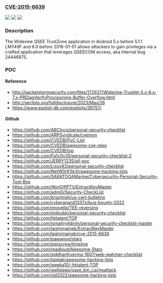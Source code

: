 ### [CVE-2015-6639](https://cve.mitre.org/cgi-bin/cvename.cgi?name=CVE-2015-6639)
![](https://img.shields.io/static/v1?label=Product&message=n%2Fa&color=blue)
![](https://img.shields.io/static/v1?label=Version&message=n%2Fa&color=blue)
![](https://img.shields.io/static/v1?label=Vulnerability&message=n%2Fa&color=brighgreen)

### Description

The Widevine QSEE TrustZone application in Android 5.x before 5.1.1 LMY49F and 6.0 before 2016-01-01 allows attackers to gain privileges via a crafted application that leverages QSEECOM access, aka internal bug 24446875.

### POC

#### Reference
- http://packetstormsecurity.com/files/172637/Widevine-Trustlet-5.x-6.x-7.x-PRDiagVerifyProvisioning-Buffer-Overflow.html
- http://seclists.org/fulldisclosure/2023/May/26
- https://www.exploit-db.com/exploits/39757/

#### Github
- https://github.com/ABCIncs/personal-security-checklist
- https://github.com/ARPSyndicate/cvemon
- https://github.com/CVEDB/PoC-List
- https://github.com/CVEDB/awesome-cve-repo
- https://github.com/CVEDB/top
- https://github.com/Fa1c0n35/personal-security-checklist-2
- https://github.com/JERRY123S/all-poc
- https://github.com/Lissy93/personal-security-checklist
- https://github.com/NetW0rK1le3r/awesome-hacking-lists
- https://github.com/SARATOGAMarine/Cybersecurity-Personal-Security-Tool-Box
- https://github.com/WorlOfIPTV/ExtractKeyMaster
- https://github.com/adm0i/Security-CheckList
- https://github.com/brianhigh/us-cert-bulletins
- https://github.com/cyberanand1337x/bug-bounty-2022
- https://github.com/enovella/TEE-reversing
- https://github.com/erdoukki/personal-security-checklist
- https://github.com/hktalent/TOP
- https://github.com/ismailyyildirim/personal-security-checklist-master
- https://github.com/laginimaineb/ExtractKeyMaster
- https://github.com/laginimaineb/cve-2015-6639
- https://github.com/pawamoy/stars
- https://github.com/pipiscrew/timeline
- https://github.com/readloud/Awesome-Stars
- https://github.com/siddharthverma-1607/web-watcher-checklist
- https://github.com/taielab/awesome-hacking-lists
- https://github.com/weeka10/-hktalent-TOP
- https://github.com/wellsleep/qsee_km_cacheattack
- https://github.com/xbl2022/awesome-hacking-lists

